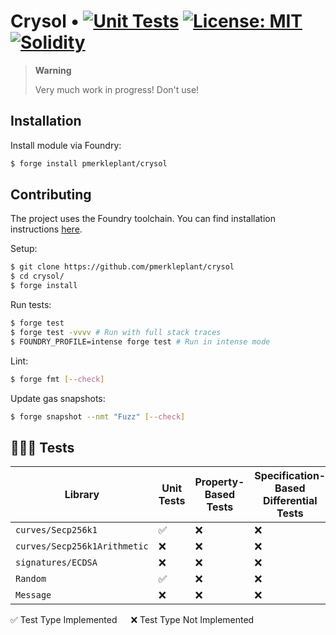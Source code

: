 # Crysol • [![Unit Tests][tests-shield]][tests-shield-url] [![License: MIT][license-shield]][license-shield-url] [![Solidity][solidity-shield]][solidity-shield-url]

> **Warning**
>
> Very much work in progress! Don't use!

## Installation

Install module via Foundry:

```bash
$ forge install pmerkleplant/crysol
```

## Contributing

The project uses the Foundry toolchain. You can find installation instructions [here](https://getfoundry.sh/).

Setup:

```bash
$ git clone https://github.com/pmerkleplant/crysol
$ cd crysol/
$ forge install
```

Run tests:

```bash
$ forge test
$ forge test -vvvv # Run with full stack traces
$ FOUNDRY_PROFILE=intense forge test # Run in intense mode
```

Lint:

```bash
$ forge fmt [--check]
```

Update gas snapshots:

```bash
$ forge snapshot --nmt "Fuzz" [--check]
```

## 👩🏼‍⚖️ Tests

| **Library**                  | **Unit Tests** | **Property-Based Tests** | **Specification-Based Differential Tests** | **Vector Tests** |
| ---------------------------- | -------------- | ------------------------ | ------------------ | ---------------- |
| `curves/Secp256k1`           | ✅              | ❌                        | ❌                  | ❌                |
| `curves/Secp256k1Arithmetic` | ❌              | ❌                        | ❌                  | ❌                |
| `signatures/ECDSA`           | ❌              | ❌                        | ❌                  | ❌                |
| `Random`                     | ✅              | ❌                        | ❌                  | ❌                |
| `Message`                    | ❌              | ❌                        | ❌                  | ❌                |

✅ Test Type Implemented &emsp; ❌ Test Type Not Implemented


<!--- Shields -->
[tests-shield]: https://github.com/pmerkleplant/crysol/actions/workflows/unit-tests.yml/badge.svg
[tests-shield-url]: https://github.com/pmerkleplant/crysol/actions/workflows/unit-tests.yml
[license-shield]: https://img.shields.io/badge/License-MIT-yellow.svg
[license-shield-url]: https://opensource.org/licenses/MIT
[solidity-shield]: https://img.shields.io/badge/solidity-%3E=0.8.16%20%3C=0.8.21-aa6746
[solidity-shield-url]: https://github.com/pmerkleplant/crysol/actions/workflows/solc-version-tests.yml
